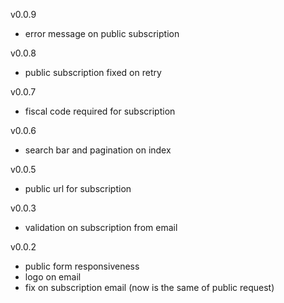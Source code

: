 v0.0.9

-   error message on public subscription

v0.0.8

-   public subscription fixed on retry

v0.0.7

-   fiscal code required for subscription

v0.0.6

-   search bar and pagination on index

v0.0.5

-   public url for subscription

v0.0.3

-   validation on subscription from email

v0.0.2

-   public form responsiveness
-   logo on email
-   fix on subscription email (now is the same of public request)
